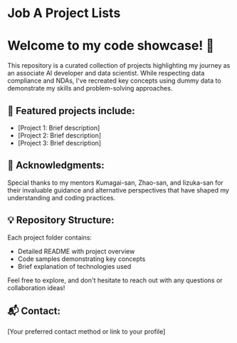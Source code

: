 # Job A Project Lists
# Welcome to my code showcase! 🚀

This repository is a curated collection of projects highlighting my journey as an associate AI developer and data scientist. While respecting data compliance and NDAs, I've recreated key concepts using dummy data to demonstrate my skills and problem-solving approaches.

## 🌟 Featured projects include:
- [Project 1: Brief description]
- [Project 2: Brief description]
- [Project 3: Brief description]

## 🙏 Acknowledgments:
Special thanks to my mentors Kumagai-san, Zhao-san, and Iizuka-san for their invaluable guidance and alternative perspectives that have shaped my understanding and coding practices.

## 💡 Repository Structure:
Each project folder contains:
- Detailed README with project overview
- Code samples demonstrating key concepts
- Brief explanation of technologies used

Feel free to explore, and don't hesitate to reach out with any questions or collaboration ideas!

## 📬 Contact:
[Your preferred contact method or link to your profile]

